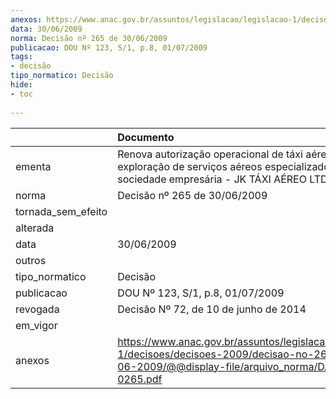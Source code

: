 ```yaml
---
anexos: https://www.anac.gov.br/assuntos/legislacao/legislacao-1/decisoes/decisoes-2009/decisao-no-265-de-30-06-2009/@@display-file/arquivo_norma/DA2009-0265.pdf
data: 30/06/2009
norma: Decisão nº 265 de 30/06/2009
publicacao: DOU Nº 123, S/1, p.8, 01/07/2009
tags:
- decisão
tipo_normatico: Decisão
hide: 
- toc 
 
---
```


|                    | Documento                                                                                                                                                 |
|:-------------------|:----------------------------------------------------------------------------------------------------------------------------------------------------------|
| ementa             | Renova autorização operacional de táxi aéreo e autoriza exploração de serviços aéreos especializados de sociedade empresária - JK TÁXI AÉREO LTDA.        |
| norma              | Decisão nº 265 de 30/06/2009                                                                                                                              |
| tornada_sem_efeito |                                                                                                                                                           |
| alterada           |                                                                                                                                                           |
| data               | 30/06/2009                                                                                                                                                |
| outros             |                                                                                                                                                           |
| tipo_normatico     | Decisão                                                                                                                                                   |
| publicacao         | DOU Nº 123, S/1, p.8, 01/07/2009                                                                                                                          |
| revogada           | Decisão Nº 72, de 10 de junho de 2014                                                                                                                     |
| em_vigor           |                                                                                                                                                           |
| anexos             | https://www.anac.gov.br/assuntos/legislacao/legislacao-1/decisoes/decisoes-2009/decisao-no-265-de-30-06-2009/@@display-file/arquivo_norma/DA2009-0265.pdf |